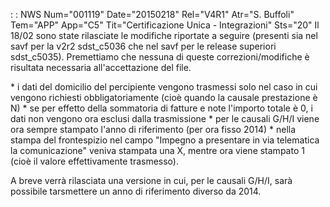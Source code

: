  :  : NWS Num="001119" Date="20150218" Rel="V4R1" Atr="S. Buffoli" Tem="APP" App="C5" Tit="Certificazione Unica - Integrazioni" Sts="20"
Il 18/02 sono state rilasciate le modifiche riportate a seguire (presenti sia nel savf per la v2r2
sdst_c5036 che nel savf per le release superiori sdst_c5035). Premettiamo che nessuna di queste correzioni/modifiche è risultata necessaria all'accettazione del file.

\* i dati del domicilio del percipiente vengono trasmessi solo nel caso in cui vengono richiesti obbligatoriamente (cioè quando la causale prestazione è N)
\* se per effetto della sommatoria di fatture e note l'importo totale è 0, i dati non vengono ora esclusi dalla trasmissione
\* per le causali G/H/I viene ora sempre stampato l'anno di riferimento (per ora fisso 2014) \* nella stampa del frontespizio nel campo "Impegno a presentare in via telematica la comunicazione"
veniva stampata una X, mentre ora viene stampato 1 (cioè il valore effettivamente trasmesso).

A breve verrà rilasciata una versione in cui, per le causali G/H/I, sarà possibile tarsmettere un anno di riferimento diverso da 2014.

